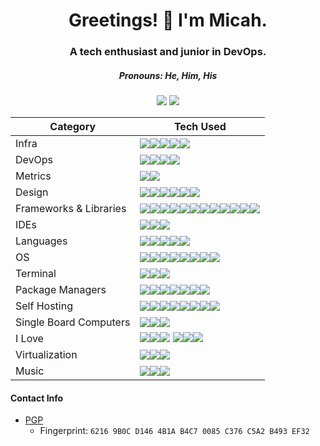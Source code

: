 <h1 align='center'>
  Greetings! 🤙 I'm Micah.
</h1>
<h3 align='center'>
  A tech enthusiast and junior in DevOps.
</h3>
<h5 align='center'>
  Pronouns: He, Him, His
</h5>
<div align='center'>
  <img src='https://forthebadge.com/images/badges/fo-shizzle.svg'>
  <img src='https://notbyai.fyi/img/written-by-human-not-by-ai-white.svg'>
</div>

|Category              |Tech Used                                                                                                                                                                                                                                                                                                                                                                                                                                                                                                                                                                                                                                                                                                                                                                                                                                                                                                                                                                                                                                                                                                                                                                                                                                                                                            |
|----------------------|-----------------------------------------------------------------------------------------------------------------------------------------------------------------------------------------------------------------------------------------------------------------------------------------------------------------------------------------------------------------------------------------------------------------------------------------------------------------------------------------------------------------------------------------------------------------------------------------------------------------------------------------------------------------------------------------------------------------------------------------------------------------------------------------------------------------------------------------------------------------------------------------------------------------------------------------------------------------------------------------------------------------------------------------------------------------------------------------------------------------------------------------------------------------------------------------------------------------------------------------------------------------------------------------------------|
|Infra                 |<img src='https://img.shields.io/badge/Cloudflare-F38020?style=for-the-badge&logo=Cloudflare&logoColor=white'><img src='https://img.shields.io/badge/GitHub_Actions-2088FF?style=for-the-badge&logo=github-actions&logoColor=white'><img src='https://img.shields.io/badge/Heroku-430098?style=for-the-badge&logo=heroku&logoColor=white'><img src='https://img.shields.io/badge/Netlify-00C7B7?style=for-the-badge&logo=netlify&logoColor=white'><img src='https://img.shields.io/badge/Ubiquiti-0559C9?style=for-the-badge&logo=Ubiquiti&logoColor=white'>                                                                                                                                                                                                                                                                                                                                                                                                                                                                                                                                                                                                                                                                                                                                         |
|DevOps                |<img src='https://img.shields.io/badge/Ansible-000000?style=for-the-badge&logo=ansible&logoColor=white'><img src='https://img.shields.io/badge/Docker-2CA5E0?style=for-the-badge&logo=docker&logoColor=white'><img src='https://img.shields.io/badge/kubernetes-326ce5.svg?&style=for-the-badge&logo=kubernetes&logoColor=white'><img src='https://img.shields.io/badge/Podman-892CA0?style=for-the-badge&logo=Podman&logoColor=white'>                                                                                                                                                                                                                                                                                                                                                                                                                                                                                                                                                                                                                                                                                                                                                                                                                                                              |
|Metrics               | <img src='https://img.shields.io/badge/Grafana-F2F4F9?style=for-the-badge&logo=grafana&logoColor=orange&labelColor=F2F4F9'><img src='https://img.shields.io/badge/Prometheus-000000?style=for-the-badge&logo=prometheus&labelColor=000000'>                                                                                                                                                                                                                                                                                                                                                                                                                                                                                                                                                                                                                                                                                                                                                                                                                                                                                                                                                                                                                                                         |
|Design                |<img src='https://img.shields.io/badge/gimp-5C5543?style=for-the-badge&logo=gimp&logoColor=white'><img src='https://img.shields.io/badge/Inkscape-000000?style=for-the-badge&logo=Inkscape&logoColor=white'><img src='https://img.shields.io/badge/Adobe%20Photoshop-31A8FF?style=for-the-badge&logo=Adobe%20Photoshop&logoColor=white'><img src='https://img.shields.io/badge/Adobe%20Illustrator-FF9A00?style=for-the-badge&logo=Adobe%20Illustrator&logoColor=white'><img src='https://img.shields.io/badge/Kdenlive-527EB2?style=for-the-badge&logo=Kdenlive&logoColor=white'><img src='https://img.shields.io/badge/Adobe%20Premiere%20Pro-9999FF?style=for-the-badge&logo=Adobe%20Premiere%20Pro&logoColor=white'>                                                                                                                                                                                                                                                                                                                                                                                                                                                                                                                                                                             |
|Frameworks & Libraries| <img src='https://img.shields.io/badge/Nginx-009639?style=for-the-badge&logo=nginx&logoColor=white'><img src='https://img.shields.io/badge/Flask-000000?style=for-the-badge&logo=flask&logoColor=white'><img src='https://img.shields.io/badge/GitHub%20Pages-222222?style=for-the-badge&logo=GitHub%20Pages&logoColor=white'><img src='https://img.shields.io/badge/Font_Awesome-339AF0?style=for-the-badge&logo=fontawesome&logoColor=white'><img src='https://img.shields.io/badge/Hugo-FF4088?style=for-the-badge&logo=hugo&logoColor=white'><img src='https://img.shields.io/badge/Markdown-000000?style=for-the-badge&logo=markdown&logoColor=white'><img src='https://img.shields.io/badge/Node.js-339933?style=for-the-badge&logo=nodedotjs&logoColor=white'><img src='https://img.shields.io/badge/React-20232A?style=for-the-badge&logo=react&logoColor=61DAFB'><img src='https://img.shields.io/badge/Sass-CC6699?style=for-the-badge&logo=sass&logoColor=white'><img src='https://img.shields.io/badge/React_Native-20232A?style=for-the-badge&logo=react&logoColor=61DAFB'><img src='https://img.shields.io/badge/cPanel-FF6C2C?style=for-the-badge&logo=cPanel&logoColor=white'><img src='https://img.shields.io/badge/FFmpeg-007808?style=for-the-badge&logo=FFmpeg&logoColor=white'>|
|IDEs                  |<img src='https://img.shields.io/badge/Arduino_IDE-00979D?style=for-the-badge&logo=arduino&logoColor=white'><img src='https://img.shields.io/badge/VSCode-0078D4?style=for-the-badge&logo=visual%20studio%20code&logoColor=white'><img src='https://img.shields.io/badge/NeoVim-%2357A143.svg?&style=for-the-badge&logo=neovim&logoColor=white'>                                                                                                                                                                                                                                                                                                                                                                                                                                                                                                                                                                                                                                                                                                                                                                                                                                                                                                                                                     |
|Languages             | <img src='https://img.shields.io/badge/CSS3-1572B6?style=for-the-badge&logo=css3&logoColor=white'><img src='https://img.shields.io/badge/HTML5-E34F26?style=for-the-badge&logo=html5&logoColor=white'><img src='https://img.shields.io/badge/JavaScript-323330?style=for-the-badge&logo=javascript&logoColor=F7DF1E'><img src='https://img.shields.io/badge/Google_App_Script-4285F4?style=for-the-badge&logo=Google&logoColor=white'><img src='https://img.shields.io/badge/GNU%20Bash-4EAA25?style=for-the-badge&logo=GNU%20Bash&logoColor=white'>                                                                                                                                                                                                                                                                                                                                                                                                                                                                                                                                                                                                                                                                                                                                                |
|OS                    | <img src='https://img.shields.io/badge/Android-3DDC84?style=for-the-badge&logo=android&logoColor=white'><img src='https://img.shields.io/badge/Alpine_Linux-0D597F?style=for-the-badge&logo=alpine-linux&logoColor=white'><img src='https://img.shields.io/badge/Fedora-294172?style=for-the-badge&logo=fedora&logoColor=white'><img src='https://img.shields.io/badge/lineageos-167C80?style=for-the-badge&logo=lineageos&logoColor=white'><img src='https://img.shields.io/badge/Linux-FCC624?style=for-the-badge&logo=linux&logoColor=black'><img src='https://img.shields.io/badge/Ubuntu-E95420?style=for-the-badge&logo=ubuntu&logoColor=white'><img src='https://img.shields.io/badge/pfSense-212121?style=for-the-badge&logo=pfSense&logoColor=white'><img src='https://img.shields.io/badge/Windows-0078D6?style=for-the-badge&logo=Windows&logoColor=white'>                                                                                                                                                                                                                                                                                                                                                                                                                              |
|Terminal              | <img src='https://img.shields.io/badge/alacritty-F46D01?style=for-the-badge&logo=alacritty&logoColor=white'><img src='https://img.shields.io/badge/tmux-1BB91F?style=for-the-badge&logo=tmux&logoColor=white'><img src='https://img.shields.io/badge/PowerShell-5391FE?style=for-the-badge&logo=PowerShell&logoColor=white'>                                                                                                                                                                                                                                                                                                                                                                                                                                                                                                                                                                                                                                                                                                                                                                                                                                                                                                                                                                        |
|Package Managers      | <img src='https://img.shields.io/badge/NIX-5277C3?style=for-the-badge&logo=NixOS&logoColor=white'><img src='https://img.shields.io/badge/Chocolatey-80B5E3?style=for-the-badge&logo=Chocolatey&logoColor=white'><img src='https://img.shields.io/badge/Homebrew-FBB040?style=for-the-badge&logo=Homebrew&logoColor=white'><img src='https://img.shields.io/badge/PyPI-3775A9?style=for-the-badge&logo=PyPI&logoColor=white'><img src='https://img.shields.io/badge/npm-CB3837?style=for-the-badge&logo=npm&logoColor=white'><img src='https://img.shields.io/badge/Snapcraft-82BEA0?style=for-the-badge&logo=Snapcraft&logoColor=white'><img src='https://img.shields.io/badge/Flathub-4A86CF?style=for-the-badge&logo=Flathub&logoColor=white'>                                                                                                                                                                                                                                                                                                                                                                                                                                                                                                                                                    |
|Self Hosting          | <img src='https://img.shields.io/badge/Bitwarden-175DDC?style=for-the-badge&logo=Bitwarden&logoColor=white'><img src='https://img.shields.io/badge/Nextcloud-0082C9?style=for-the-badge&logo=Nextcloud&logoColor=white'><img src='https://img.shields.io/badge/Home%20Assistant-41BDF5?style=for-the-badge&logo=Home%20Assistant&logoColor=white'><img src='https://img.shields.io/badge/Jellyfin-00A4DC?style=for-the-badge&logo=Jellyfin&logoColor=white'><img src='https://img.shields.io/badge/Jitsi-97979A?style=for-the-badge&logo=Jitsi&logoColor=white'><img src='https://img.shields.io/badge/Kodi-17B2E7?style=for-the-badge&logo=Kodi&logoColor=white'><img src='https://img.shields.io/badge/Pi-hole-96060C?style=for-the-badge&logo=Pi-hole&logoColor=white'><img src='https://img.shields.io/badge/Plausible%20Analytics-5850EC?style=for-the-badge&logo=Plausible%20Analytics&logoColor=white'>                                                                                                                                                                                                                                                                                                                                                                                      |
|Single Board Computers|<img src='https://img.shields.io/badge/Arduino-00979D?style=for-the-badge&logo=Arduino&logoColor=white'><img src='https://img.shields.io/badge/Raspberry%20Pi-A22846?style=for-the-badge&logo=Raspberry%20Pi&logoColor=white'><img src='https://img.shields.io/badge/ESP32-000000?style=for-the-badge&logo=ESPHome&logoColor=white'>                                                                                                                                                                                                                                                                                                                                                                                                                                                                                                                                                                                                                                                                                                                                                                                                                                                                                                                                                                 |
|I Love                | <img src='https://img.shields.io/badge/Let%E2%80%99s%20Encrypt-003A70?style=for-the-badge&logo=Let%E2%80%99s%20Encrypt&logoColor=white'><img src='https://img.shields.io/badge/ProtonDB-F50057?style=for-the-badge&logo=Proton&logoColor=white'><img src='https://img.shields.io/badge/Source%20Engine-F79A10?style=for-the-badge&logo=Source%20Engine&logoColor=white'> <img src='https://img.shields.io/badge/KeePassXC-6CAC4D?style=for-the-badge&logo=KeePassXC&logoColor=white'><img src='https://img.shields.io/badge/uBlock%20Origin-800000?style=for-the-badge&logo=uBlock%20Origin&logoColor=white'><img src='https://img.shields.io/badge/GIT-E44C30?style=for-the-badge&logo=git&logoColor=white'>                                                                                                                                                                                                                                                                                                                                                                                                                                                                                                                                                                                       |
|Virtualization        | <img src='https://img.shields.io/badge/VirtualBox-21416b?style=for-the-badge&logo=VirtualBox&logoColor=white'><img src='https://img.shields.io/badge/VMware-231f20?style=for-the-badge&logo=VMware&logoColor=white'><img src='https://img.shields.io/badge/QEMU-FF6600?style=for-the-badge&logo=QEMU&logoColor=white'>                                                                                                                                                                                                                                                                                                                                                                                                                                                                                                                                                                                                                                                                                                                                                                                                                                                                                                                                                                              |
|Music                 |<img src='https://img.shields.io/badge/Ableton%20Live-000000?style=for-the-badge&logo=Ableton%20Live&logoColor=white'><img src='https://img.shields.io/badge/MIDI-000000?style=for-the-badge&logo=MIDI&logoColor=white'><img src='https://img.shields.io/badge/Audacity-0000CC?style=for-the-badge&logo=Audacity&logoColor=white'>                                                                                                                                                                                                                                                                                                                                                                                                                                                                                                                                                                                                                                                                                                                                                                                                                                                                                                                                                                   |
#### Contact Info
- [PGP](https://raw.githubusercontent.com/MicahBird/MicahBird/main/public.asc)
    - Fingerprint: `6216 9B0C D146 4B1A B4C7 0085 C376 C5A2 B493 EF32`

<!--
**MicahBird/MicahBird** is a ✨ _special_ ✨ repository because its `README.md` (this file) appears on your GitHub profile.

Here are some ideas to get you started:

- 🔭 I’m currently working on ...
- 🌱 I’m currently learning ...
- 👯 I’m looking to collaborate on ...
- 🤔 I’m looking for help with ...
- 💬 Ask me about ...
- 📫 How to reach me: ...
- 😄 Pronouns: ...
- ⚡ Fun fact: ...
-->
